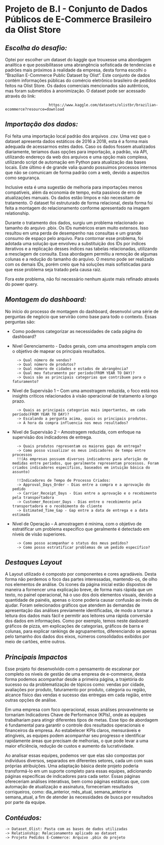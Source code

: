 # Projeto de B.I - Conjunto de Dados Públicos de E-Commerce Brasileiro da Olist Store

                  
## _Escolha do desafio:_

Optei por escolher um dataset do kaggle que trouxesse uma abordagem analítica e que possibilitasse uma abrangência sofisticada de tendencias e padrões mais próximos à realidade da empresa, desta forma escolhi o “Brazilian E-Commerce Public Dataset by Olist”. Este conjunto de dados contém informações públicas do comércio eletrônico brasileiro de pedidos feitos na Olist Store.
Os dados comerciais mencionados são autênticos, mas foram submetidos à anonimização. O dataset pode ser acessado através do link: 

                 		https://www.kaggle.com/datasets/olistbr/brazilian-ecommerce?resource=download
                        
## _Importação dos dados:_

Foi feita uma importação local padrão dos arquivos .csv. Uma vez que o dataset apresenta dados estáticos de 2016 a 2018, esta é a forma mais adequada de acessarmos estes dados. Caso os dados fossem atualizados diariamente, teriamos duas opções para importação, a padrão, via API, utilizando endereço da web dos arquivos e uma opção mais complexa, utilizando script de automação em Python para atualização das bases locais. Este último é de grande valia quando possuimos processos internos que não se comunicam de forma padrão com a web, devido a aspectos como segurança. 

Inclusive esta é uma sugestão de melhoria para importações menos compatíveis, além da economia de tempo, evita passivos de erro de atualizações manuais.
Os dados estão limpos e não necessitam de tratamento. O dataset foi estruturado de forma relacional, desta forma foi feita a montagem do relacionamento conforme apresentado na imagem relationship.

Durante o tratamento dos dados, surgiu um problema relacionado ao tamanho do arquivo .pbix. Os IDs numéricos eram muito extensos. Isso resultou em uma perda de desempenho nas consultas e um grande consumo de espaço pelo arquivo. Para contornar esse problema, foi adotada uma solução que envolveu a substituição dos IDs por índices iterativos e a replicação desses índices nas tabelas relacionadas, utilizando a mesclagem de consulta. Essa abordagem permitiu a remoção de algumas colunas e a redução do tamanho do arquivo. O mesmo pode ser realizado com os demais IDs, porém creio que há soluções mais sofisticadas para que esse problema seja tratado pela causa raiz.

Fora este problema, não foi necessário nenhum ajuste mais refinado através do power query.

## _Montagem do dashboard:_

No início do processo de montagem do dashboard, desenvolvi uma série de perguntas de negócio que servirão como base para todo o contexto. Essas perguntas são:

- Como podemos categorizar as necessidades de cada página do dashboard?
- Nível Gerenciamento - Dados gerais, com uma amostragem ampla com o objetivo de mapear os principais resultados.   

        -> Qual número de vendas?
        -> Qual número de produtos?
        -> Qual número de cidades e estados de abrangência?
        -> Qual meu faturamento por período(FROM YEAR TO DAY)?
        -> Quais são as principais categorias que contribuem para o faturamento?
        
- Nível de Supervisão 1 – Com uma amostragem reduzida, o foco está nos insights críticos relacionados à visão operacional de tratamento a longo prazo.

        -> Quais as principais categorias mais importantes, em cada período(FROM YEAR TO DAY)?
        -> Escalando a pergunta acima, quais os principais produtos.
        -> A hora da compra influencia nos meus resultados?
        
- Nível de Supervisão 2 – Amostragem reduzida, com enfoque na supervisão dos indicadores de entrega.

        -> Quais produtos representam os maiores gaps de entrega?
        -> Como posso visualizar os meus indicadores de tempo entre processos
        !!(As empresas possuem diversos indicadores para aferição de medidas entre períodos, que geralmente representam processos. Foram criados indicadores específicos, baseados em intuição básica do assunto)
    
        !!Indicadores de Tempo de Processo Criados:
        -> Approval_Days_Order - Dias entre a compra e a aprovação do pedido
        -> Carrier_Receipt_Days - Dias entre a aprovação e o recebimento pela transportadora
        -> Customer_Receiver_Days - Dias entre o recebimento pela transportadora e o recebimento do cliente
        -> Estimated_Time_Gap - Gap entre a data de entrega e a data estimada
        
- Nível de Operação – A amostragem é mínima, com o objetivo de estratificar um problema específico que geralmente é detectado em níveis de visão superiores.

        -> Como posso acompanhar o status dos meus pedidos?
        -> Como posso estratificar problemas de um pedido específico?

## _Destaques Layout_

A Layout utilizado é composto por componentes e cores agradáveis. Desta forma não perdemos o foco das partes interessadas, mantendo-os, de olho nos elementos de análise. Os ícones da página inicial estão dispostos de maneira a fornencer uma explicação breve, de forma mais rápida que um texto, no painel operacional, há o uso dos dois elementos visuais, devido a quantidade de painéis, apenas o ícone poderia causar confusão ao invés de ajudar.
Foram selecionados gráficos que atendem às demandas de apresentação das análises previamente identificadas, de modo a tornar a leitura dos dados mais fácil e permitir aos leitores uma rápida conversão dos dados em informações. Como por exemplo, temos neste dasboard: gráficos de pizza, em explicações de categorias, gráficos de barra e colunas, para explicar rankings de agrupamentos, diferenciando se apenas pelo tamanho dos dados dos eixos, números consolidados exibidos por meio de cartões, entre outros.

## _Principais Impactos_

Esse projeto foi desenvolvido com o pensamento de escalonar por completo os níveis de gestão de uma empresa de e-commerce, desta forma podemos acompanhar desde a primeira página, a trajetória do sucesso ou da problematização de tópicos como: vendas por cidade, avaliações por produto, faturamento por produto, categoria ou região, alcance físico das vendas e sucesso das entregas em cada região, entre outras opções de análise.

Em uma empresa com foco operacional, essas análises provavelmente se tornariam Indicadores Chave de Performance (KPIs), onde as equipes trabalhariam para atingir diferentes tipos de metas. Esse tipo de abordagem é fundamental para garantir o controle dos resultados operacionais e financeiros da empresa. Ao estabelecer KPIs claros, mensuráveis e atingíveis, as equipes podem acompanhar seu progresso e identificar rapidamente áreas que precisam de melhorias, o que pode levar a uma maior eficiência, redução de custos e aumento da lucratividade.

Ao analisar essas equipes, podemos ver que elas são compostas por indivíduos diversos, separados em diferentes setores, cada um com suas próprias atribuições. Uma adaptação básica deste projeto poderia transformá-lo em um suporte completo para essas equipes, adicionando páginas específicas de indicadores para cada setor. Essas páginas ofereceriam análises interativas, bem como páginas estáticas que, com automação de atualização e assinatura, forneceriam resultados corriqueiros, como: dia_anterior, mês_atual, semana_anterior e semana_atual, a fim de atender às necessidades de busca por resultados por parte da equipe.

## _Contéudos:_

    -> Dataset_Olist: Pasta com as bases de dados utilizadas
    -> Relationship: Relacionamento aplicado ao dataset
    -> Projeto Pedidos E-Commerce: Arquivo .pbix do projeto
